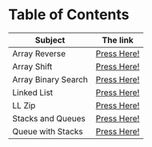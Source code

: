 # Table of Contents

| Subject | The link |
| --- | --- |
| Array Reverse | [Press Here!](./array_reverse/README.md) |
| Array Shift | [Press Here!](./array_shift/README.md) |
| Array Binary Search | [Press Here!](./array_binary_search/README.md) |
| Linked List | [Press Here!](./linked_list/README.md) |
| LL Zip | [Press Here!](./ll_zip/README.md) |
| Stacks and Queues | [Press Here!](./stacks_and_queues/README.md) |
| Queue with Stacks | [Press Here!](./queue_with_stacks/README.md) |

